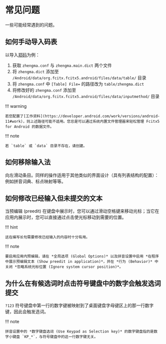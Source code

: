 # 常见问题

一些可能经常遇到的问题。

## 如何手动导入码表

以导入[郑码](https://github.com/fcitx/fcitx5-table-extra)为例：

1. 获取 `zhengma.conf` 与 `zhengma.main.dict` 两个文件
2. 将 `zhengma.dict` 添加至 `/Android/data/org.fcitx.fcitx5.android/files/data/table/` 目录
3. 将 `zhengma.conf` 中 `[Table] File=` 的路径改为 `table/zhengma.dict`
4. 将修改好的 `zhengma.conf` 添加至 `/Android/data/org.fcitx.fcitx5.android/files/data/inputmethod/` 目录

!!! warning

    若您配置了[工作资料](https://developer.android.com/work/versions/android-11#work)，则上述路径可能不适用。您总是可以通过系统内置文件管理器来轻松管理 Fcitx5 for Android 的数据文件。

!!! note

    若 `table` 或 `data` 目录不存在，请创建。

## 如何移除输入法

向左滑动条目。同样的操作适用于其他类似的界面设计（具有列表结构的配置）：例如拼音词典、标点映射等等。

## 如何修改已经输入但未提交的文本

当预编辑 (preedit) 在键盘中展示时，您可以通过滑动空格键来移动光标；当它在应用内展示时，您可以直接通过点击使光标移动到需要的位置。

!!! hint

    这在编写长句需要修改已经输入的内容时十分有用。

!!! note

    要启用应用内预编辑，请在 *全局选项 (Global Options)* 以及拼音设置中启用 *在程序中展示预编辑文本 (Show preedit in application)*，并在 *行为 (Behavior)* 中关闭 *忽略系统光标位置 (Ignore system cursor position)*。

## 为什么在有候选词时点击符号键盘中的数字会触发选词提交

`?123` 符号键盘中第一行的数字键被映射到了桌面键盘字母键区上的那一行数字键，因此会触发选词。

!!! note

    拼音设置中的 *数字键盘选词 (Use Keypad as Selection key)* 的数字键盘指的是数字小键盘 `KP_*`，与符号键盘中的这一行数字键无关。
